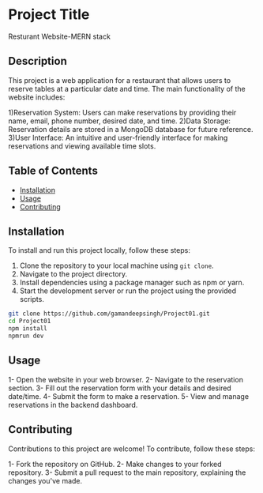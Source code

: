 
# Project Title

Resturant Website-MERN stack

## Description

This project is a web application for a restaurant that allows users to reserve tables at a particular date and time. The main functionality of the website includes:

1)Reservation System: Users can make reservations by providing their name, email, phone number, desired date, and time.
2)Data Storage: Reservation details are stored in a MongoDB database for future reference.
3)User Interface: An intuitive and user-friendly interface for making reservations and viewing available time slots.

## Table of Contents

- [Installation](#installation)
- [Usage](#usage)
- [Contributing](#contributing)

## Installation

To install and run this project locally, follow these steps:

1. Clone the repository to your local machine using `git clone`.
2. Navigate to the project directory.
3. Install dependencies using a package manager such as npm or yarn.
4. Start the development server or run the project using the provided scripts.

```bash
git clone https://github.com/gamandeepsingh/Project01.git
cd Project01
npm install
npmrun dev
```

## Usage
1- Open the website in your web browser.
2- Navigate to the reservation section.
3- Fill out the reservation form with your details and desired date/time.
4- Submit the form to make a reservation.
5- View and manage reservations in the backend dashboard.

## Contributing

Contributions to this project are welcome! To contribute, follow these steps:

1- Fork the repository on GitHub.
2- Make changes to your forked repository.
3- Submit a pull request to the main repository, explaining the changes you've made.